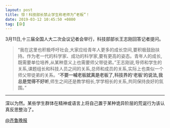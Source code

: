 ```yaml
---
layout: post
title: 惊！科技部长禁止学生称老师为“老板”！
date: 2019-03-12 10:45:50 +0800
tag: [杂]
---
```


3月11日,十三届全国人大二次会议记者会举行，科技部部长王志刚回答记者提问。

> “我在这里也积极呼吁社会,大家应给青年人更多的成长空间,要积极鼓励扶持。作为老一代的科学家、成功的科学家,要有更高的姿态。青年人的成长,既需要单位培养,从某种意义上也需要师父带徒弟。”王志刚说,导师和学生的关系,课题组长和科技人员之间的关系,总师和成员的关系,实际上也类似一个师父带徒弟的关系。“**不要一喊老板就真是老板了,科技界的‘老板’的说法,我总是觉得不好听**,师生之间还是教学相长,学学相长的关系,共同保持良好的氛围。”

***
深以为然。某些学生群体在精神或语言上将自己置于某种诡异阶层的荒诞行为该认真反思整治了。

[@齐鲁晚报](http://epaper.qlwb.com.cn/qlwb/content/20190312/ArticelA03002FM.htm)